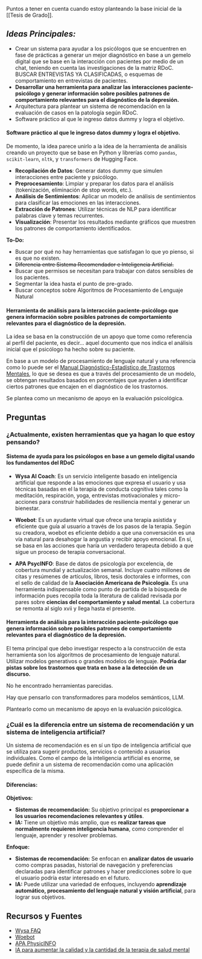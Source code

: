 Puntos a tener en cuenta cuando estoy planteando la base inicial de la [[Tesis de Grado]].

## ***Ideas Principales:***

- Crear un sistema para ayudar a los psicólogos que se encuentren en fase de prácticas a generar un mejor diagnóstico en base a un gemelo digital que se base en la interacción con pacientes por medio de un chat, teniendo en cuenta las investigaciones de la matriz RDoC. BUSCAR ENTREVISTAS YA CLASIFICADAS, o esquemas de comportamiento en entrevistas de pacientes.
- **Desarrollar una herramienta para analizar las interacciones paciente-psicólogo y generar información sobre posibles patrones de comportamiento relevantes para el diagnóstico de la depresión.**
- Arquitectura para plantear un sistema de recomendación en la evaluación de casos en la patología según RDoC.
- Software práctico al que le ingreso datos dummy y logra el objetivo.
#### Software práctico al que le ingreso datos dummy y logra el objetivo.

De momento, la idea parece unirlo a la idea de la herramienta de análisis creando un proyecto que se base en Python y librerías como `pandas`, `scikit-learn`, `nltk`, y `transformers` de Hugging Face.

- **Recopilación de Datos**: Generar datos dummy que simulen interacciones entre paciente y psicólogo.
- **Preprocesamiento**: Limpiar y preparar los datos para el análisis (tokenización, eliminación de stop words, etc.).
- **Análisis de Sentimientos**: Aplicar un modelo de análisis de sentimientos para clasificar las emociones en las interacciones.
- **Extracción de Patrones**: Utilizar técnicas de NLP para identificar palabras clave y temas recurrentes.
- **Visualización**: Presentar los resultados mediante gráficos que muestren los patrones de comportamiento identificados.

**To-Do:**

- Buscar por qué no hay herramientas que satisfagan lo que yo pienso, si es que no existen.
- ~~Diferencia entre Sistema Recomendador e Inteligencia Artificial.~~
- Buscar que permisos se necesitan para trabajar con datos sensibles de los pacientes.
- Segmentar la idea hasta el punto de pre-grado.
- Buscar conceptos sobre Algoritmos de Procesamiento de Lenguaje Natural



#### Herramienta de análisis para la interacción paciente-psicólogo que genera información sobre posibles patrones de comportamiento relevantes para el diagnóstico de la depresión.

La idea se basa en la construcción de un apoyo que tome como referencia al perfil del paciente, es decir... aquel documento que nos indica el análisis inicial que el psicólogo ha hecho sobre su paciente. 

En base a un modelo de procesamiento de lenguaje natural y una referencia como lo puede ser el [Manual Diagnóstico-Estadístico de Trastornos Mentales](https://www.eafit.edu.co/ninos/reddelaspreguntas/Documents/dsm-v-guia-consulta-manual-diagnostico-estadistico-trastornos-mentales.pdf), lo que se desea es que a través del procesamiento de un modelo, se obtengan resultados basados en porcentajes que ayuden a identificar ciertos patrones que encajen en el diagnóstico de los trastornos.

Se plantea como un mecanismo de apoyo en la evaluación psicológica.


## Preguntas

### ¿Actualmente, existen herramientas que ya hagan lo que estoy pensando?

#### Sistema de ayuda para los psicólogos en base a un gemelo digital usando los fundamentos del RDoC

- **Wysa AI Coach**: Es un servicio inteligente basado en inteligencia artificial que responde a las emociones que expresa el usuario y usa técnicas basadas en el la terapia de conducta cognitiva tales como la meditación, respiración, yoga, entrevistas motivacionales y micro-acciones para construir habilidades de resiliencia mental y generar un bienestar.

- **Woebot**: Es un ayudante virtual que ofrece una terapia asistida y eficiente que guía al usuario a través de los pasos de la terapia. Según su creadora, woebot es eficiente debido a que una conversación es una vía natural para desahogar la angustia y recibir apoyo emocional. En sí, se basa en las acciones que haría un verdadero terapeuta debido a que sigue un proceso de terapia conversacional.

- **APA PsycINFO**: Base de datos de psicología por excelencia, de cobertura mundial y actualización semanal. Incluye cuatro millones de citas y resúmenes de artículos, libros, tesis doctorales e informes, con el sello de calidad de la **Asociación Americana de Psicología**. Es una herramienta indispensable como punto de partida de la búsqueda de información pues recopila toda la literatura de calidad revisada por pares sobre **ciencias del comportamiento y salud mental**. La cobertura se remonta al siglo xvii y llega hasta el presente.

#### Herramienta de análisis para la interacción paciente-psicólogo que genera información sobre posibles patrones de comportamiento relevantes para el diagnóstico de la depresión.

El tema principal que debo investigar respecto a la construcción de esta herramienta son los algoritmos de procesamiento de lenguaje natural. Utilizar modelos generativos o grandes modelos de lenguaje. **Podría dar pistas sobre los trastornos que trata en base a la detección de un discurso.**



No he encontrado herramientas parecidas.

Hay que pensarlo con transformadores para modelos semánticos, LLM.

Plantearlo como un mecanismo de apoyo en la evaluación psicológica.


### ¿Cuál es la diferencia entre un sistema de recomendación y un sistema de inteligencia artificial?

Un sistema de recomendación es en sí un tipo de inteligencia artificial que se utiliza para sugerir productos, servicios o contenido a usuarios individuales. Como el campo de la inteligencia artificial es enorme, se puede definir a un sistema de recomendación como una aplicación específica de la misma.

#### Diferencias:

**Objetivos:**

- **Sistemas de recomendación:** Su objetivo principal es **proporcionar a los usuarios recomendaciones relevantes y útiles**.
- **IA:** Tiene un objetivo más amplio, que es **realizar tareas que normalmente requieren inteligencia humana**, como comprender el lenguaje, aprender y resolver problemas.

**Enfoque:**

- **Sistemas de recomendación:** Se enfocan en **analizar datos de usuario** como compras pasadas, historial de navegación y preferencias declaradas para identificar patrones y hacer predicciones sobre lo que el usuario podría estar interesado en el futuro.
- **IA:** Puede utilizar una variedad de enfoques, incluyendo **aprendizaje automático, procesamiento del lenguaje natural y visión artificial**, para lograr sus objetivos.


## Recursos y Fuentes

- [Wysa FAQ](https://www.wysa.com/faq)
- [Woebot](https://www.technologyreview.es/s/9678/woebot-el-robot-parlante-que-reduce-los-sintomas-de-depresion-en-dos-semanas)
- [APA PhysicINFO](https://biblioteca.uoc.edu/es/Coleccion-digital-por-areas-de-estudio/coleccion/APA-PsycINFO/)
- [IA para aumentar la calidad y la cantidad de la terapia de salud mental](https://www.technologyreview.es/s/13856/ia-para-aumentar-la-calidad-y-la-cantidad-de-la-terapia-de-salud-mental)